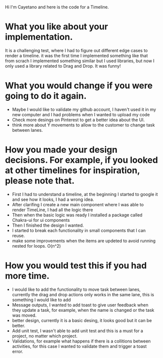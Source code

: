 Hi I'm Cayetano and here is the code for a Timeline. 


# What you like about your implementation.
It is a challenging test, where I had to figure out different edge cases to render a timeline. it was the first time I implemented something like that from scrach
I implemented something similar but I used libraries, but now I only used a library related to Drag and Drop. It was funny!

# What you would change if you were going to do it again.
- Maybe I would like to validate my github account, I haven't used it in my new computer and I had problems when I wanted to upload my code
- Check more desings on Pinterest to get a better idea about the UI. 
- think more about Y movements to allow to the customer to change task between lanes. 


# How you made your design decisions. For example, if you looked at other timelines for inspiration, please note that.
- First I had to understand a timeline, at the beginning I started to google it and see how it looks, I had a wrong idea. 
- After clarifing I create a new main component where I was able to render TimeLine, I had all the logic there
- Then when the basic logic was ready I installed a package called Chakra-ui for ui components
- Then I finished the design I wanted. 
- I started to break each functionality in small components that I can reuse. 
- make some improvements when the items are updeted to avoid running nested for loops. O(n^2)

# How you would test this if you had more time.
- I would like to add the functionality to move task between lanes, currently the drag and drop actions only works in the same lane, this is something I would like to add
- Message outputs, I wanted to add toast to give user feedback when they update a task, for example, when the name is changed or the task was moved.
- better design, currently it is a basic desing, it looks good but it can be better.
- Add unit test, I wasn't able to add unit test and this is a must for a project, no matter which project. 
- Validations, for example what happens if there is a collitions between activities, for this case I wanted to validate them and trigger a toast error.